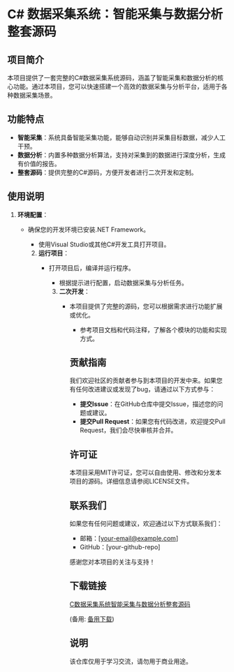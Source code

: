 # C# 数据采集系统：智能采集与数据分析整套源码

## 项目简介

本项目提供了一套完整的C#数据采集系统源码，涵盖了智能采集和数据分析的核心功能。通过本项目，您可以快速搭建一个高效的数据采集与分析平台，适用于各种数据采集场景。

## 功能特点

- **智能采集**：系统具备智能采集功能，能够自动识别并采集目标数据，减少人工干预。
- **数据分析**：内置多种数据分析算法，支持对采集到的数据进行深度分析，生成有价值的报告。
- **整套源码**：提供完整的C#源码，方便开发者进行二次开发和定制。

## 使用说明

1. **环境配置**：
   - 确保您的开发环境已安装.NET Framework。
      - 使用Visual Studio或其他C#开发工具打开项目。

      2. **运行项目**：
         - 打开项目后，编译并运行程序。
            - 根据提示进行配置，启动数据采集与分析任务。

            3. **二次开发**：
               - 本项目提供了完整的源码，您可以根据需求进行功能扩展或优化。
                  - 参考项目文档和代码注释，了解各个模块的功能和实现方式。

                  ## 贡献指南

                  我们欢迎社区的贡献者参与到本项目的开发中来。如果您有任何改进建议或发现了bug，请通过以下方式参与：

                  - **提交Issue**：在GitHub仓库中提交Issue，描述您的问题或建议。
                  - **提交Pull Request**：如果您有代码改进，欢迎提交Pull Request，我们会尽快审核并合并。

                  ## 许可证

                  本项目采用MIT许可证，您可以自由使用、修改和分发本项目的源码。详细信息请参阅LICENSE文件。

                  ## 联系我们

                  如果您有任何问题或建议，欢迎通过以下方式联系我们：

                  - 邮箱：[your-email@example.com]
                  - GitHub：[your-github-repo]

                  感谢您对本项目的关注与支持！

                  ## 下载链接
                  [C数据采集系统智能采集与数据分析整套源码](https://pan.quark.cn/s/758a6a9104aa) 

                  (备用: [备用下载](https://pan.baidu.com/s/10LgYQ5WKquGVytdye6ka9A?pwd=1234))

                  ## 说明

                  该仓库仅用于学习交流，请勿用于商业用途。
